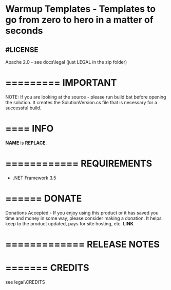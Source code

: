 Warmup Templates - Templates to go from zero to hero in a matter of seconds
=============================================

#LICENSE
----
Apache 2.0 - see docs\legal (just LEGAL in the zip folder)

=========
IMPORTANT
=========
NOTE: If you are looking at the source - please run build.bat before opening the solution. It creates the SolutionVersion.cs file that is necessary for a successful build.

====
INFO
====
__NAME__ is __REPLACE__.

============
REQUIREMENTS
============
* .NET Framework 3.5 

======
DONATE
======
Donations Accepted - If you enjoy using this product or it has saved you time and money in some way, please consider making a donation. It helps keep to the product updated, pays for site hosting, etc. __LINK__

=============
RELEASE NOTES
=============


=======
CREDITS
=======
see legal\CREDITS
